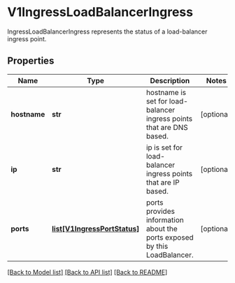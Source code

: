 # V1IngressLoadBalancerIngress

IngressLoadBalancerIngress represents the status of a load-balancer ingress point.
## Properties
Name | Type | Description | Notes
------------ | ------------- | ------------- | -------------
**hostname** | **str** | hostname is set for load-balancer ingress points that are DNS based. | [optional] 
**ip** | **str** | ip is set for load-balancer ingress points that are IP based. | [optional] 
**ports** | [**list[V1IngressPortStatus]**](V1IngressPortStatus.md) | ports provides information about the ports exposed by this LoadBalancer. | [optional] 

[[Back to Model list]](../README.md#documentation-for-models) [[Back to API list]](../README.md#documentation-for-api-endpoints) [[Back to README]](../README.md)


